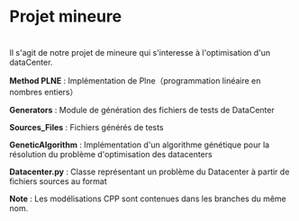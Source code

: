 # Projet mineure
#

Il s'agit de notre projet de mineure qui s'interesse à l'optimisation d'un dataCenter.


**Method PLNE** : Implémentation de Plne（programmation linéaire en nombres entiers）

**Generators** : Module de génération des fichiers de tests de DataCenter

**Sources_Files** : Fichiers générés de tests

**GeneticAlgorithm** : Implémentation d'un algorithme génétique pour la résolution du problème d'optimisation des datacenters

**Datacenter.py** : Classe représentant un problème du Datacenter à partir de fichiers sources au format 



**Note** : Les modélisations CPP sont contenues dans les branches du même nom.
